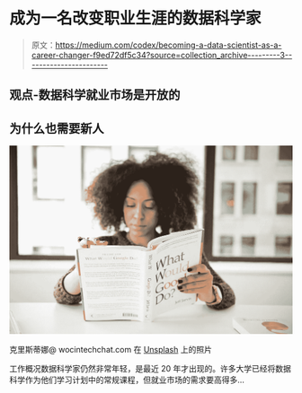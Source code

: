 # 成为一名改变职业生涯的数据科学家

> 原文：<https://medium.com/codex/becoming-a-data-scientist-as-a-career-changer-f9ed72df5c34?source=collection_archive---------3----------------------->

## 观点-数据科学就业市场是开放的

## 为什么也需要新人

![](img/bac968f6711038b4695635c34cbde444.png)

克里斯蒂娜@ wocintechchat.com 在 [Unsplash](https://unsplash.com/s/photos/learning?utm_source=unsplash&utm_medium=referral&utm_content=creditCopyText) 上的照片

工作概况数据科学家仍然非常年轻，是最近 20 年才出现的。许多大学已经将数据科学作为他们学习计划中的常规课程，但就业市场的需求要高得多…